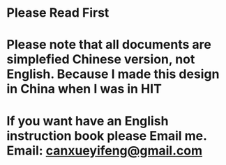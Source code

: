 # Please Read First
# Please note that all documents are simplefied Chinese version, not English. Because I made this design in China when I was in HIT
# If you want have an English instruction book please Email me. Email: canxueyifeng@gmail.com
